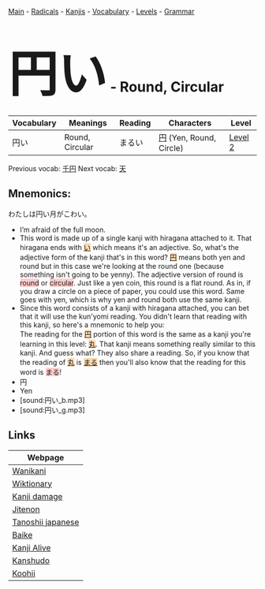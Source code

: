 <style> bigfont {font-size: 100px}</style>
[Main](../README.md) -
[Radicals](../radicals.md) -
[Kanjis](../kanjis.md) -
[Vocabulary](../vocabulary.md) -
[Levels](../levels.md) -
[Grammar](../grammar.md)
# <bigfont> 円い</bigfont> - Round, Circular 

| Vocabulary | Meanings | Reading | Characters | Level |
| --- | --- | --- | --- | --- |
| 円い | Round, Circular | まるい |  [円](../kanjis/円.md) (Yen, Round, Circle) | [Level 2](../levels/wk_level2.md) |

Previous vocab: [千円](千円.md) Next vocab: [天](天.md) 

## Mnemonics:
わたしは円い月がこわい。
* I’m afraid of the full moon.
* This word is made up of a single kanji with hiragana attached to it. That hiragana ends with <span style="background-color:#fed8b1"> [い](https://jisho.org/search/い)</span> which means it's an adjective. So, what's the adjective form of the kanji that's in this word? <span style="background-color:#fed8b1"> [円](https://jisho.org/search/円)</span> means both yen and round but in this case we're looking at the round one (because something isn't going to be yenny). The adjective version of round is <span style="background-color:#ffcccb"> round</span> or <span style="background-color:#ffcccb"> circular</span>. Just like a yen coin, this round is a flat round. As in, if you draw a circle on a piece of paper, you could use this word. Same goes with yen, which is why yen and round both use the same kanji.
* Since this word consists of a kanji with hiragana attached, you can bet that it will use the kun'yomi reading. You didn't learn that reading with this kanji, so here's a mnemonic to help you: <br />The reading for the <span style="background-color:#fed8b1"> [円](https://jisho.org/search/円)</span> portion of this word is the same as a kanji you're learning in this level: <span style="background-color:#fed8b1"> [丸](https://jisho.org/search/丸)</span>. That kanji means something really similar to this kanji. And guess what? They also share a reading. So, if you know that the reading of <span style="background-color:#fed8b1"> [丸](https://jisho.org/search/丸)</span> is <span style="background-color:#fed8b1"> [まる](https://jisho.org/search/まる)</span> then you'll also know that the reading for this word is <span style="background-color:#ffcccb"> まる</span>!
* 円
* Yen
* [sound:円い_b.mp3]
* [sound:円い_g.mp3]


## Links 

| Webpage |
| --- |
| [Wanikani          ](https://www.wanikani.com/kanji/円い) |
| [Wiktionary        ](https://en.wiktionary.org/wiki/円い) |
| [Kanji damage      ](http://www.kanjidamage.com/kanji/search?utf8=✓&q=円い) |
| [Jitenon           ](https://jitenon.com/kanji/円い) |
| [Tanoshii japanese ](https://www.tanoshiijapanese.com/dictionary/kanji.cfm?k=円い) |
| [Baike             ](https://baike.baidu.com/item/円い) |
| [Kanji Alive       ](https://app.kanjialive.com/円い) |
| [Kanshudo          ](https://www.kanshudo.com/searchmn?q=円い) |
| [Koohii            ](https://kanji.koohii.com/study/kanji/円い) |
